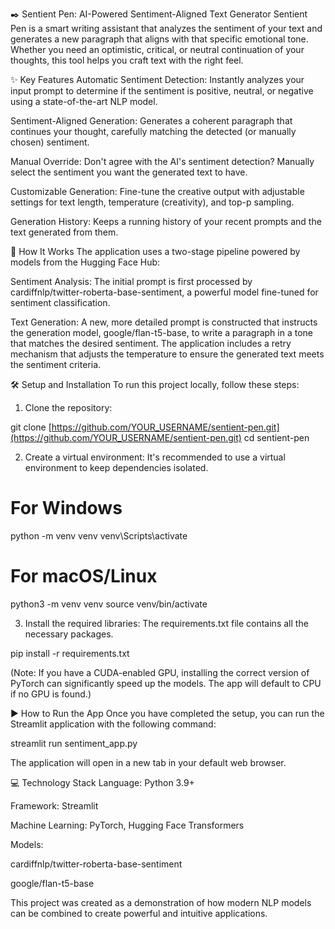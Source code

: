 ✒️ Sentient Pen: AI-Powered Sentiment-Aligned Text Generator
Sentient Pen is a smart writing assistant that analyzes the sentiment of your text and generates a new paragraph that aligns with that specific emotional tone. Whether you need an optimistic, critical, or neutral continuation of your thoughts, this tool helps you craft text with the right feel.

✨ Key Features
Automatic Sentiment Detection: Instantly analyzes your input prompt to determine if the sentiment is positive, neutral, or negative using a state-of-the-art NLP model.

Sentiment-Aligned Generation: Generates a coherent paragraph that continues your thought, carefully matching the detected (or manually chosen) sentiment.

Manual Override: Don't agree with the AI's sentiment detection? Manually select the sentiment you want the generated text to have.

Customizable Generation: Fine-tune the creative output with adjustable settings for text length, temperature (creativity), and top-p sampling.

Generation History: Keeps a running history of your recent prompts and the text generated from them.

🚀 How It Works
The application uses a two-stage pipeline powered by models from the Hugging Face Hub:

Sentiment Analysis: The initial prompt is first processed by cardiffnlp/twitter-roberta-base-sentiment, a powerful model fine-tuned for sentiment classification.

Text Generation: A new, more detailed prompt is constructed that instructs the generation model, google/flan-t5-base, to write a paragraph in a tone that matches the desired sentiment. The application includes a retry mechanism that adjusts the temperature to ensure the generated text meets the sentiment criteria.

🛠️ Setup and Installation
To run this project locally, follow these steps:

1. Clone the repository:

git clone [https://github.com/YOUR_USERNAME/sentient-pen.git](https://github.com/YOUR_USERNAME/sentient-pen.git)
cd sentient-pen

2. Create a virtual environment:
It's recommended to use a virtual environment to keep dependencies isolated.

# For Windows
python -m venv venv
venv\Scripts\activate

# For macOS/Linux
python3 -m venv venv
source venv/bin/activate

3. Install the required libraries:
The requirements.txt file contains all the necessary packages.

pip install -r requirements.txt

(Note: If you have a CUDA-enabled GPU, installing the correct version of PyTorch can significantly speed up the models. The app will default to CPU if no GPU is found.)

▶️ How to Run the App
Once you have completed the setup, you can run the Streamlit application with the following command:

streamlit run sentiment_app.py

The application will open in a new tab in your default web browser.

💻 Technology Stack
Language: Python 3.9+

Framework: Streamlit

Machine Learning: PyTorch, Hugging Face Transformers

Models:

cardiffnlp/twitter-roberta-base-sentiment

google/flan-t5-base

This project was created as a demonstration of how modern NLP models can be combined to create powerful and intuitive applications.